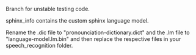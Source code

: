 Branch for unstable testing code.

sphinx_info contains the custom sphinx language model.

Rename the .dic file to "pronounciation-dictionary.dict" and the .lm file to "language-model.lm.bin" and then replace the respective files in your speech_recognition folder.
